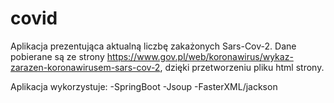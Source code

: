# covid
Aplikacja prezentująca aktualną liczbę zakażonych Sars-Cov-2. 
Dane pobierane są ze strony https://www.gov.pl/web/koronawirus/wykaz-zarazen-koronawirusem-sars-cov-2, dzięki przetworzeniu pliku html strony.

Aplikacja wykorzystuje:
-SpringBoot
-Jsoup
-FasterXML/jackson
